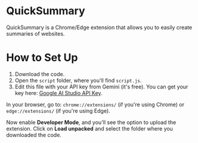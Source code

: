 # QuickSummary
QuickSummary is a Chrome/Edge extension that allows you to easily create summaries of websites.

# How to Set Up
1. Download the code.
2. Open the `script` folder, where you'll find `script.js`.
3. Edit this file with your API key from Gemini (it's free). You can get your key here: [Google AI Studio API Key](https://aistudio.google.com/app/apikey).

In your browser, go to: `chrome://extensions/` (if you're using Chrome) or `edge://extensions/` (if you're using Edge).

Now enable **Developer Mode**, and you'll see the option to upload the extension. Click on **Load unpacked** and select the folder where you downloaded the code.
